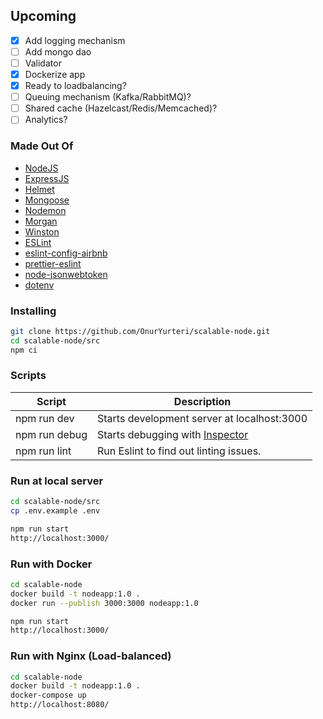 ## Upcoming

- [x] Add logging mechanism
- [ ] Add mongo dao
- [ ] Validator
- [x] Dockerize app
- [x] Ready to loadbalancing?
- [ ] Queuing mechanism (Kafka/RabbitMQ)?
- [ ] Shared cache (Hazelcast/Redis/Memcached)?
- [ ] Analytics?

### Made Out Of

- [NodeJS](https://nodejs.org/en/)
- [ExpressJS](https://expressjs.com)
- [Helmet](https://helmetjs.github.io/)
- [Mongoose](http://mongoosejs.com/docs/guide.html)
- [Nodemon](https://nodemon.io/)
- [Morgan](https://github.com/expressjs/morgan)
- [Winston](https://github.com/winstonjs/winston)
- [ESLint](https://eslint.org/)
- [eslint-config-airbnb](https://github.com/airbnb/javascript/tree/master/packages/eslint-config-airbnb)
- [prettier-eslint](https://github.com/prettier/prettier-eslint)
- [node-jsonwebtoken](https://github.com/auth0/node-jsonwebtoken)
- [dotenv](https://github.com/motdotla/dotenv)

### Installing

```bash
git clone https://github.com/OnurYurteri/scalable-node.git
cd scalable-node/src
npm ci
```

### Scripts

| Script        | Description                                                             |
| ------------- | ----------------------------------------------------------------------- |
| npm run dev   | Starts development server at localhost:3000                             |
| npm run debug | Starts debugging with [Inspector](https://nodejs.org/en/docs/inspector) |
| npm run lint  | Run Eslint to find out linting issues.                                  |

### Run at local server

```bash
cd scalable-node/src
cp .env.example .env

npm run start
http://localhost:3000/
```

### Run with Docker

```bash
cd scalable-node
docker build -t nodeapp:1.0 .
docker run --publish 3000:3000 nodeapp:1.0

npm run start
http://localhost:3000/
```

### Run with Nginx (Load-balanced)

```bash
cd scalable-node
docker build -t nodeapp:1.0 .
docker-compose up
http://localhost:8080/
```
